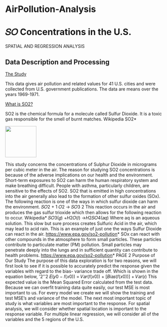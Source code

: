 # AirPollution-Analysis


# 𝑆𝑂 Concentrations in the U.S.
SPATIAL AND REGRESSION ANALYSIS

## Data Description and Processing

<ins>The Study</ins>

This data gives air pollution and related values for 41 U.S. cities and were collected from U.S. government publications. The data are means over the years 1969-1971.

<ins>What is SO2?</ins>

SO2 is the chemical formula for a molecule called Sulfur Dioxide. It is a toxic gas responsible for the smell of burnt matches. Wikipedia SO2*

<img src='https://github.com/AmmarAlzureiqi/AirPollution-Analysis/assets/100096699/8ed7ead3-1351-4d68-8387-439edde01a73' width='100' height='100'>


This study concerns the concentrations of Sulphur Dioxide in micrograms per cubic meter in the air. The reason for studying SO2 concentrations is because of the adverse implications on our health and the environment.
Short-term exposures to SO2 can harm the human respiratory system and make breathing difficult. People with asthma, particularly children, are sensitive to the effects of SO2.
SO2 that is emitted in high concentrations into the air generally also lead to the formation of other sulfur oxides (SOx). The following reaction is one of the ways in which sulfur dioxide can harm the environment.
𝑆𝑂2 + 1 𝑂2 → 𝑆𝑂3 2
This reaction occurs in the air and produces the gas sulfur trioxide which then allows for the following reaction to occur. Wikipedia*
𝑆𝑂3(𝑔) +𝐻2𝑂(𝑙) →𝐻2𝑆𝑂4(𝑎𝑞)
Where aq is an aqueous solution. This slow but sure process creates Sulfuric Acid in the air, which may lead to acid rain. This is an example of just one the ways Sulfur Dioxide can react in the air. https://www.epa.gov/so2-pollution*
SOx can react with other compounds in the atmosphere to form small particles. These particles contribute to particulate matter (PM) pollution. Small particles may penetrate deeply into the lungs and in sufficient quantity can contribute to health problems. https://www.epa.gov/so2-pollution*
   PAGE 2
Purpose of Our Study
The purpose of this data exploration is for two reasons, we will first look to see if it is possible to accurately predict the response given the variables with regard to the bias- variance trade off. Which is shown in the equation below,
'2''2
𝐸(𝑦0 − 𝑓(𝑥0)) = 𝑉𝑎𝑟(𝑓(𝑥0)) + [𝐵𝑖𝑎𝑠(𝑓(𝑥0))] + 𝑉𝑎𝑟(𝜖)
This expected value is the Mean Squared Error calculated from the test data. Because we can overfit training data quite easily, our test MSE is most important to us. For every model we create we will show the training and test MSE’s and variance of the model.
The next most important topic of study is what variables are most important to the response. For spatial analysis, we will consider whether spatial location is important to the response variable. For multiple linear regression, we will consider all of the variables and the 5 regions of the U.S.

